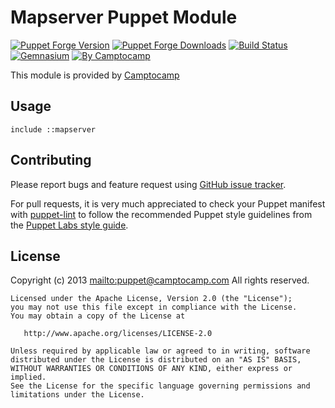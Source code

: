 # Mapserver Puppet Module

[![Puppet Forge Version](http://img.shields.io/puppetforge/v/camptocamp/mapserver.svg)](https://forge.puppetlabs.com/camptocamp/mapserver)
[![Puppet Forge Downloads](http://img.shields.io/puppetforge/dt/camptocamp/mapserver.svg)](https://forge.puppetlabs.com/camptocamp/mapserver)
[![Build Status](https://img.shields.io/travis/camptocamp/puppet-mapserver/master.svg)](https://travis-ci.org/camptocamp/puppet-mapserver)
[![Gemnasium](https://img.shields.io/gemnasium/camptocamp/puppet-mapserver.svg)](https://gemnasium.com/camptocamp/puppet-mapserver)
[![By Camptocamp](https://img.shields.io/badge/by-camptocamp-fb7047.svg)](http://www.camptocamp.com)

This module is provided by [Camptocamp](http://www.camptocamp.com/)

## Usage

    include ::mapserver

## Contributing

Please report bugs and feature request using [GitHub issue
tracker](https://github.com/camptocamp/puppet-logstash/issues).

For pull requests, it is very much appreciated to check your Puppet manifest
with [puppet-lint](http://puppet-lint.com/) to follow the recommended Puppet style guidelines from the
[Puppet Labs style guide](http://docs.puppetlabs.com/guides/style_guide.html).
 
## License

Copyright (c) 2013 <mailto:puppet@camptocamp.com> All rights reserved.

    Licensed under the Apache License, Version 2.0 (the "License");
    you may not use this file except in compliance with the License.
    You may obtain a copy of the License at

       http://www.apache.org/licenses/LICENSE-2.0

    Unless required by applicable law or agreed to in writing, software
    distributed under the License is distributed on an "AS IS" BASIS,
    WITHOUT WARRANTIES OR CONDITIONS OF ANY KIND, either express or implied.
    See the License for the specific language governing permissions and
    limitations under the License.
